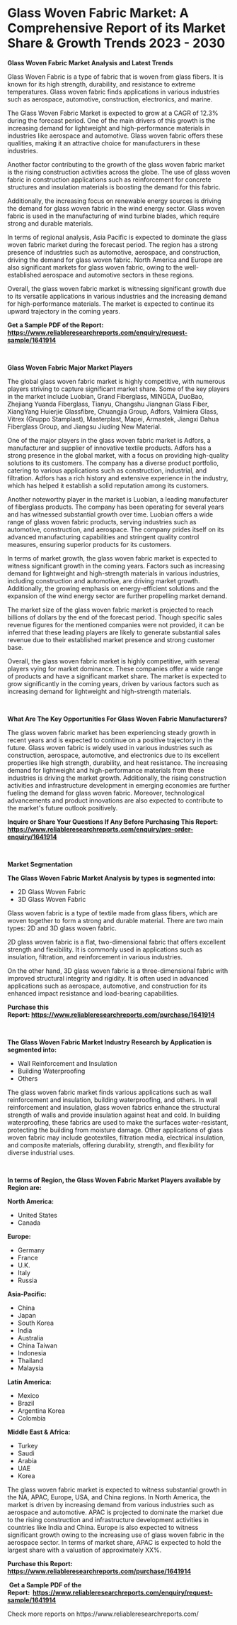 <p><h1>Glass Woven Fabric Market: A Comprehensive Report of its Market Share & Growth Trends 2023 - 2030</h1></p><p><strong>Glass Woven Fabric Market Analysis and Latest Trends</strong></p>
<p><p>Glass Woven Fabric is a type of fabric that is woven from glass fibers. It is known for its high strength, durability, and resistance to extreme temperatures. Glass woven fabric finds applications in various industries such as aerospace, automotive, construction, electronics, and marine.</p><p>The Glass Woven Fabric Market is expected to grow at a CAGR of 12.3% during the forecast period. One of the main drivers of this growth is the increasing demand for lightweight and high-performance materials in industries like aerospace and automotive. Glass woven fabric offers these qualities, making it an attractive choice for manufacturers in these industries.</p><p>Another factor contributing to the growth of the glass woven fabric market is the rising construction activities across the globe. The use of glass woven fabric in construction applications such as reinforcement for concrete structures and insulation materials is boosting the demand for this fabric.</p><p>Additionally, the increasing focus on renewable energy sources is driving the demand for glass woven fabric in the wind energy sector. Glass woven fabric is used in the manufacturing of wind turbine blades, which require strong and durable materials.</p><p>In terms of regional analysis, Asia Pacific is expected to dominate the glass woven fabric market during the forecast period. The region has a strong presence of industries such as automotive, aerospace, and construction, driving the demand for glass woven fabric. North America and Europe are also significant markets for glass woven fabric, owing to the well-established aerospace and automotive sectors in these regions.</p><p>Overall, the glass woven fabric market is witnessing significant growth due to its versatile applications in various industries and the increasing demand for high-performance materials. The market is expected to continue its upward trajectory in the coming years.</p></p>
<p><strong>Get a Sample PDF of the Report:&nbsp; <a href="https://www.reliableresearchreports.com/enquiry/request-sample/1641914">https://www.reliableresearchreports.com/enquiry/request-sample/1641914</a></strong></p>
<p>&nbsp;</p>
<p><strong>Glass Woven Fabric Major Market Players</strong></p>
<p><p>The global glass woven fabric market is highly competitive, with numerous players striving to capture significant market share. Some of the key players in the market include Luobian, Grand Fiberglass, MINGDA, DuoBao, Zhejiang Yuanda Fiberglass, Tianyu, Changshu Jiangnan Glass Fiber, XiangYang Huierjie Glassfibre, Chuangjia Group, Adfors, Valmiera Glass, Vitrex (Gruppo Stamplast), Masterplast, Mapei, Armastek, Jiangxi Dahua Fiberglass Group, and Jiangsu Jiuding New Material.</p><p>One of the major players in the glass woven fabric market is Adfors, a manufacturer and supplier of innovative textile products. Adfors has a strong presence in the global market, with a focus on providing high-quality solutions to its customers. The company has a diverse product portfolio, catering to various applications such as construction, industrial, and filtration. Adfors has a rich history and extensive experience in the industry, which has helped it establish a solid reputation among its customers.</p><p>Another noteworthy player in the market is Luobian, a leading manufacturer of fiberglass products. The company has been operating for several years and has witnessed substantial growth over time. Luobian offers a wide range of glass woven fabric products, serving industries such as automotive, construction, and aerospace. The company prides itself on its advanced manufacturing capabilities and stringent quality control measures, ensuring superior products for its customers.</p><p>In terms of market growth, the glass woven fabric market is expected to witness significant growth in the coming years. Factors such as increasing demand for lightweight and high-strength materials in various industries, including construction and automotive, are driving market growth. Additionally, the growing emphasis on energy-efficient solutions and the expansion of the wind energy sector are further propelling market demand.</p><p>The market size of the glass woven fabric market is projected to reach billions of dollars by the end of the forecast period. Though specific sales revenue figures for the mentioned companies were not provided, it can be inferred that these leading players are likely to generate substantial sales revenue due to their established market presence and strong customer base.</p><p>Overall, the glass woven fabric market is highly competitive, with several players vying for market dominance. These companies offer a wide range of products and have a significant market share. The market is expected to grow significantly in the coming years, driven by various factors such as increasing demand for lightweight and high-strength materials.</p></p>
<p>&nbsp;</p>
<p><strong>What Are The Key Opportunities For Glass Woven Fabric Manufacturers?</strong></p>
<p><p>The glass woven fabric market has been experiencing steady growth in recent years and is expected to continue on a positive trajectory in the future. Glass woven fabric is widely used in various industries such as construction, aerospace, automotive, and electronics due to its excellent properties like high strength, durability, and heat resistance. The increasing demand for lightweight and high-performance materials from these industries is driving the market growth. Additionally, the rising construction activities and infrastructure development in emerging economies are further fueling the demand for glass woven fabric. Moreover, technological advancements and product innovations are also expected to contribute to the market's future outlook positively.</p></p>
<p><strong>Inquire or Share Your Questions If Any Before Purchasing This Report: <a href="https://www.reliableresearchreports.com/enquiry/pre-order-enquiry/1641914">https://www.reliableresearchreports.com/enquiry/pre-order-enquiry/1641914</a></strong></p>
<p>&nbsp;</p>
<p><strong>Market Segmentation</strong></p>
<p><strong>The Glass Woven Fabric Market Analysis by types is segmented into:</strong></p>
<p><ul><li>2D Glass Woven Fabric</li><li>3D Glass Woven Fabric</li></ul></p>
<p><p>Glass woven fabric is a type of textile made from glass fibers, which are woven together to form a strong and durable material. There are two main types: 2D and 3D glass woven fabric. </p><p>2D glass woven fabric is a flat, two-dimensional fabric that offers excellent strength and flexibility. It is commonly used in applications such as insulation, filtration, and reinforcement in various industries. </p><p>On the other hand, 3D glass woven fabric is a three-dimensional fabric with improved structural integrity and rigidity. It is often used in advanced applications such as aerospace, automotive, and construction for its enhanced impact resistance and load-bearing capabilities.</p></p>
<p><strong>Purchase this Report:&nbsp;<a href="https://www.reliableresearchreports.com/purchase/1641914">https://www.reliableresearchreports.com/purchase/1641914</a></strong></p>
<p>&nbsp;</p>
<p><strong>The Glass Woven Fabric Market Industry Research by Application is segmented into:</strong></p>
<p><ul><li>Wall Reinforcement and Insulation</li><li>Building Waterproofing</li><li>Others</li></ul></p>
<p><p>The glass woven fabric market finds various applications such as wall reinforcement and insulation, building waterproofing, and others. In wall reinforcement and insulation, glass woven fabrics enhance the structural strength of walls and provide insulation against heat and cold. In building waterproofing, these fabrics are used to make the surfaces water-resistant, protecting the building from moisture damage. Other applications of glass woven fabric may include geotextiles, filtration media, electrical insulation, and composite materials, offering durability, strength, and flexibility for diverse industrial uses.</p></p>
<p>&nbsp;</p>
<p><strong>In terms of Region, the Glass Woven Fabric Market Players available by Region are:</strong></p>
<p>
    <p> <strong> North America: </strong>
        <ul>
            <li>United States</li>
            <li>Canada</li>
        </ul>
        </p> 
    <p> <strong> Europe: </strong>
        <ul>
            <li>Germany</li>
            <li>France</li>
            <li>U.K.</li>
            <li>Italy</li>
            <li>Russia</li>
        </ul>
        </p> 
    <p> <strong> Asia-Pacific: </strong>
        <ul>
            <li>China</li>
            <li>Japan</li>
            <li>South Korea</li>
            <li>India</li>
            <li>Australia</li>
            <li>China Taiwan</li>
            <li>Indonesia</li>
            <li>Thailand</li>
            <li>Malaysia</li>
        </ul>
        </p> 
    <p> <strong> Latin America: </strong>
        <ul>
            <li>Mexico</li>
            <li>Brazil</li>
            <li>Argentina Korea</li>
            <li>Colombia</li>
        </ul>
        </p> 
    <p> <strong> Middle East & Africa: </strong>
        <ul>
            <li>Turkey</li>
            <li>Saudi</li>
            <li>Arabia</li>
            <li>UAE</li>
            <li>Korea</li>
        </ul>
    </p>
    </p>
<p><p>The glass woven fabric market is expected to witness substantial growth in the NA, APAC, Europe, USA, and China regions. In North America, the market is driven by increasing demand from various industries such as aerospace and automotive. APAC is projected to dominate the market due to the rising construction and infrastructure development activities in countries like India and China. Europe is also expected to witness significant growth owing to the increasing use of glass woven fabric in the aerospace sector. In terms of market share, APAC is expected to hold the largest share with a valuation of approximately XX%.</p></p>
<p><strong>Purchase this Report: <a href="https://www.reliableresearchreports.com/purchase/1641914">https://www.reliableresearchreports.com/purchase/1641914</a></strong></p>
<p>&nbsp;<strong>Get a Sample PDF of the Report:&nbsp;&nbsp;<a href="https://www.reliableresearchreports.com/enquiry/request-sample/1641914">https://www.reliableresearchreports.com/enquiry/request-sample/1641914</a></strong></p>
<p><strong></strong></p>
<p>Check more reports on https://www.reliableresearchreports.com/</p>